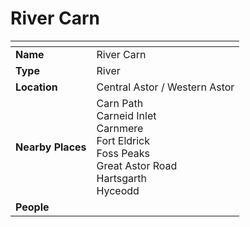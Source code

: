 # River Carn

| []() | |
| --- | --- |
| **Name** | River Carn |
| **Type** | River |
| **Location** | Central Astor / Western Astor |
| **Nearby Places** | Carn Path<br />Carneid Inlet<br />Carnmere<br />Fort Eldrick<br />Foss Peaks<br />Great Astor Road<br />Hartsgarth<br />Hyceodd |
| **People** | |
